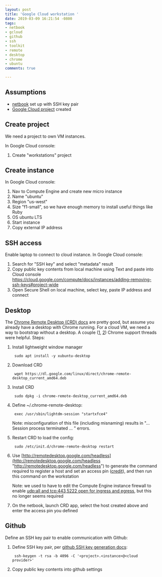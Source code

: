 ```yaml
---
layout: post
title: 'Google Cloud workstation '
date: 2019-03-09 16:21:54 -0800
tags:
- netbook
- gcloud
- github
- ssh
- toolkit
- remote
- desktop
- chrome
- ubuntu
comments: true

---
```

## Assumptions

* [netbook](netbook-development "my notes on netbook development") set up with SSH key pair
* [Google Cloud project](https://cloud.google.com/resource-manager/docs/creating-managing-projects#creating_a_project "Google Cloud project docs") created

## Create project

We need a project to own VM instances.

In Google Cloud console:

1. Create "workstations" project

## Create instance

In Google Cloud console:

1. Nav to Compute Engine and create new micro instance
2. Name "ubuntu"
3. Region "us-west"
4. Size "f1-small", so we have enough memory to install useful things like Ruby
5. OS ubuntu LTS
6. Start instance
7. Copy external IP address

## SSH access

Enable laptop to connect to cloud instance. In Google Cloud console:

1. Search for "SSH key" and select "metadata" result
2. Copy public key contents from local machine using Text and paste into Cloud console https://cloud.google.com/compute/docs/instances/adding-removing-ssh-keys#project-wide
3. Open Secure Shell on local machine, select key, paste IP address and connect

## Desktop

The [Chrome Remote Desktop (CRD) docs](https://support.google.com/chrome/answer/1649523) are pretty good, but assume you already have a desktop with Chrome running. For a cloud VM, we need a way to bootstrap without a desktop. A couple ([1](https://productforums.google.com/forum/#!msg/chrome/CTnqSKj6uts/8xg88ribRxQJ), [2](https://productforums.google.com/d/msg/chrome/WvcFOblHMik/hGlM875QAwAJ)) Chrome support threads were helpful. Steps:

1. Install lightweight window manager

        sudo apt install -y xubuntu-desktop
2. Download CRD

        wget https://dl.google.com/linux/direct/chrome-remote-desktop_current_amd64.deb
3. Install CRD

        sudo dpkg -i chrome-remote-desktop_current_amd64.deb
4. Define \~/.chrome-remote-desktop:

        exec /usr/sbin/lightdm-session "startxfce4"

   Note: misconfiguration of this file (including misnaming) results in "… Session process terminated … " errors.
5. Restart CRD to load the config:

        sudo /etc/init.d/chrome-remote-desktop restart
6. Use [http://remotedesktop.google.com/headless](http://remotedesktop.google.com/headless "http://remotedesktop.google.com/headless") to generate the command required to register a host and set an access pin ([credit](https://groups.google.com/d/msg/gce-discussion/tN9oZs8xWps/b2PtOBTeAQAJ)), and then run this command on the workstation

   Note: we used to have to edit the Compute Engine instance firewall to enable [udp:all and tcp:443,5222 open for ingress and egress](https://support.google.com/chrome/answer/1649523 "Access another computer with Chrome Remote Desktop docs"), but this no longer seems required
7. On the netbook, launch CRD app, select the host created above and enter the access pin you defined

## Github

Define an SSH key pair to enable communication with Github:

1. Define SSH key pair, per [github SSH key generation docs](https://help.github.com/en/articles/generating-a-new-ssh-key-and-adding-it-to-the-ssh-agent#generating-a-new-ssh-key "Github SSH key generation documentation"):

        ssh-keygen -t rsa -b 4096 -C '<project>.<instance>@<cloud provider>'
2. Copy public key contents into github settings